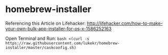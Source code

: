 # homebrew-installer

Referencing this Article on Lifehacker:
http://lifehacker.com/how-to-make-your-own-bulk-app-installer-for-os-x-1586252163

Open Terminal and Run:
`bash <(curl -s https://raw.githubusercontent.com/lukekr/homebrew-installer/master/caskconfig.sh)`
